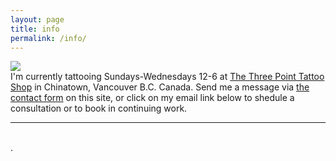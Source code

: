 ```yaml
---
layout: page
title: info
permalink: /info/
---
```


<img class="col one right" src="/img/prof_pic.jpg">

<br/>
I'm currently tattooing Sundays-Wednesdays 12-6 at <a
href="http://www.threepointtattoo.com" target="_blank">The Three Point Tattoo Shop</a>
in Chinatown, Vancouver B.C. Canada.
Send me a message via <a href="/contact">the contact form</a> on this site, or click on my email link below to
shedule a consultation or to book in continuing work.


<br/>
<hr/>
<br/>
<span class="contacticon center">
	<a href="mailto:trevor@horiusagi.com"><i class="fa fa-envelope-square"></i></a>
	<a href="https://www.instagram.com/horiusagi_/" target="_blank"><i class="fa fa-instagram"></i></a>
	<a href="https://github.com" target="_blank"><i class="fa fa-github-square"></i></a>
	<a href="https://www.linkedin.com" target="_blank"><i class="fa fa-linkedin-square"></i></a>
	<a href="http://tumblr.com" target="_blank"><i class="fa fa-tumblr-square"></i></a>
</span>

<div class="col three caption">
	.
</div>

